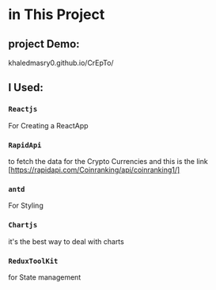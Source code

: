 # in This Project

## project Demo:
khaledmasry0.github.io/CrEpTo/

## I Used:

### `Reactjs`

For Creating a ReactApp

### `RapidApi`

to fetch the data for the Crypto Currencies and this is the link
[https://rapidapi.com/Coinranking/api/coinranking1/]

### `antd`

For Styling

### `Chartjs`

it's the best way to deal with charts

### `ReduxToolKit`

for State management
